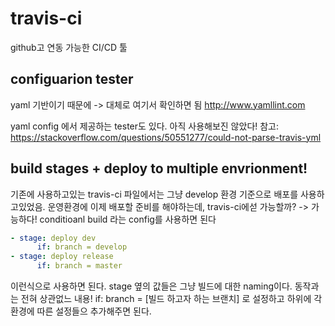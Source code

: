 # travis-ci 
github고 연동 가능한 CI/CD 툴 


## configuarion tester
yaml 기반이기 때문에 -> 대체로 여기서 확인하면 됨
http://www.yamllint.com

yaml config 에서 제공하는 tester도 있다. 아직 사용해보진 않았다!
참고: https://stackoverflow.com/questions/50551277/could-not-parse-travis-yml

## build stages + deploy to multiple envrionment! 
기존에 사용하고있는 travis-ci 파일에서는 그냥 develop 환경 기준으로 배포를 사용하고있었음. 
운영환경에 이제 배포할 준비를 해야하는데, travis-ci에섣 가능할까? -> 가능하다!
conditioanl build 라는 config를 사용하면 된다 

```yml 
- stage: deploy dev
      if: branch = develop
- stage: deploy release 
      if: branch = master
```
이런식으로 사용하면 된다. stage 옆의 값들은 그냥 빌드에 대한 naming이다. 동작과는 전혀 상관없느 내용!
if: branch = [빌드 하고자 하는 브랜치] 로 설정하고 하위에 각 환경에 따른 설정들으 추가해주면 된다. 

